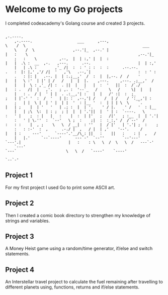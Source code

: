 # Welcome to my Go projects

I completed codeacademy's Golang course and created 3 projects.

                                                                              ,-.----.                                                             
		,-.----.                    ___      ,---,                        \    /  \                                                    ___     
		\    /  \                 ,--.'|_  ,--.' |                        |   :    \                                                 ,--.'|_   
		;   :    \          ,--,  |  | :,' |  |  :                        |   |  .\ :  __  ,-.   ,---.      .--.                     |  | :,'  
		|   | .\ :        ,'_ /|  :  : ' : :  :  :      .--.--.           .   :  |: |,' ,'/ /|  '   ,'\   .--,`|                     :  : ' :  
		.   : |: |   .--. |  | :.;__,'  /  :  |  |,--. /  /    '          |   |   \ :'  | |' | /   /   |  |  |.    ,---.     ,---. .;__,'  /   
		|   |  \ : ,'_ /| :  . ||  |   |   |  :  '   ||  :  /`./          |   : .   /|  |   ,'.   ; ,. :  '--`_   /     \   /     \|  |   |    
		|   : .  / |  ' | |  . .:__,'| :   |  |   /' :|  :  ;_            ;   | |`-' '  :  /  '   | |: :  ,--,'| /    /  | /    / ':__,'| :    
		;   | |  \ |  | ' |  | |  '  : |__ '  :  | | | \  \    `.         |   | ;    |  | '   '   | .; :  |  | '.    ' / |.    ' /   '  : |__  
		|   | ;\  \:  | : ;  ; |  |  | '.'||  |  ' | :  `----.   \        :   ' |    ;  : |   |   :    |  :  | |'   ;   /|'   ; :__  |  | '.'| 
		:   ' | \.''  :  `--'   \ ;  :    ;|  :  :_:,' /  /`--'  /        :   : :    |  , ;    \   \  / __|  : ''   |  / |'   | '.'| ;  :    ; 
		:   : :-'  :  ,      .-./ |  ,   / |  | ,'    '--'.     /         |   | :     ---'      `----'.'__/\_: ||   :    ||   :    : |  ,   /  
		|   |.'     `--`----'      ---`-'  `--''        `--'---'          `---'.|                     |   :    : \   \  /  \   \  /   ---`-'   
		`---'                                                               `---`                      \   \  /   `----'    `----'             
																										                                                                              `--`-'                                 
## Project 1
For my first project I used Go to print some ASCII art.

## Project 2
Then I created a comic book directory to strengthen my knowledge of strings and variables.

## Project 3
A Money Heist game using a random/time generator, if/else and switch statements.

## Project 4
An Interstellar travel project to calculate the fuel remaining after travelling to different planets using, functions, returns and if/else statements.
